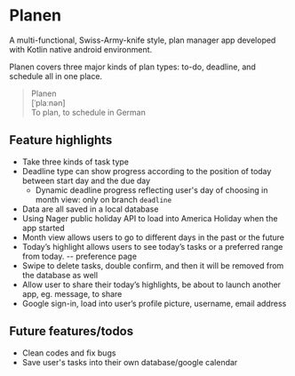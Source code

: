 # Planen

A multi-functional, Swiss-Army-knife style, plan manager app developed with Kotlin native android environment.

Planen covers three major kinds of plan types: to-do, deadline, and schedule all in one place.

> Planen\
> [ˈplaːnən]\
> To plan, to schedule in German

## Feature highlights

- Take three kinds of task type
- Deadline type can show progress according to the position of today between start day and the due day
  - Dynamic deadline progress reflecting user's day of choosing in month view: only on branch `deadline`
- Data are all saved in a local database
- Using Nager public holiday API to load into America Holiday when the app started
- Month view allows users to go to different days in the past or the future
- Today’s highlight allows users to see today’s tasks or a preferred range from today. -- preference page
- Swipe to delete tasks, double confirm, and then it will be removed from the database as well
- Allow user to share their today’s highlights, be about to launch another app, eg. message, to share
- Google sign-in, load into user’s profile picture, username, email address

## Future features/todos

- Clean codes and fix bugs
- Save user's tasks into their own database/google calendar
